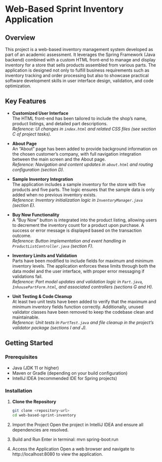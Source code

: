 # Web-Based Sprint Inventory Application

## Overview

This project is a web-based inventory management system developed as part of an academic assessment. It leverages the Spring Framework (Java backend) combined with a custom HTML front-end to manage and display inventory for a store that sells products assembled from various parts. The application is designed not only to fulfill business requirements such as inventory tracking and order processing but also to showcase practical software development skills in user interface design, validation, and code optimization.

## Key Features

- **Customized User Interface**  
  The HTML front-end has been tailored to include the shop’s name, product listings, and detailed part descriptions.  
  *Reference: UI changes in `index.html` and related CSS files (see section C of project tasks).*

- **About Page**  
  An “About” page has been added to provide background information on the chosen customer’s company, with full navigation integration between the main screen and the About page.  
  *Reference: Navigation and content updates in `about.html` and routing configuration (section D).*

- **Sample Inventory Integration**  
  The application includes a sample inventory for the store with five products and five parts. The logic ensures that the sample data is only added when no previous inventory exists.  
  *Reference: Inventory initialization logic in `InventoryManager.java` (section E).*

- **Buy Now Functionality**  
  A “Buy Now” button is integrated into the product listing, allowing users to decrement the inventory count for a product upon purchase. A success or error message is displayed based on the transaction outcome.  
  *Reference: Button implementation and event handling in `ProductListController.java` (section F).*

- **Inventory Limits and Validation**  
  Parts have been modified to include fields for maximum and minimum inventory levels. The application enforces these limits through both the data model and the user interface, with proper error messaging if validations fail.  
  *Reference: Part model updates and validation logic in `Part.java`, `InhousePartForm.html`, and associated controllers (sections G and H).*

- **Unit Testing & Code Cleanup**  
  At least two unit tests have been added to verify that the maximum and minimum inventory fields function correctly. Additionally, unused validator classes have been removed to keep the codebase clean and maintainable.  
  *Reference: Unit tests in `PartTest.java` and file cleanup in the project’s validator package (sections I and J).*

## Getting Started

### Prerequisites
- Java (JDK 11 or higher)
- Maven or Gradle (depending on your build configuration)
- IntelliJ IDEA (recommended IDE for Spring projects)

### Installation

1. **Clone the Repository**  
   ```bash
   git clone <repository-url>
   cd web-based-sprint-inventory

2. Import the Project
Open the project in IntelliJ IDEA and ensure all dependencies are resolved.

3. Build and Run
Enter in terminal:
mvn spring-boot:run

4. Access the Application
Open a web browser and navigate to http://localhost:8080 to view the application.
